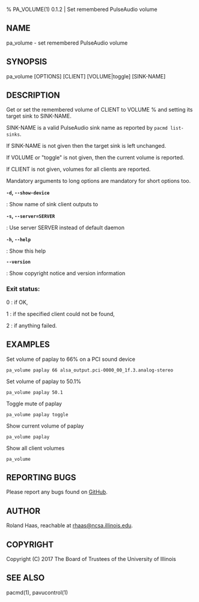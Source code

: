 % PA_VOLUME(1) 0.1.2 | Set remembered PulseAudio volume

## NAME
pa_volume - set remembered PulseAudio volume

## SYNOPSIS
pa_volume [OPTIONS] [CLIENT] [VOLUME|toggle] [SINK-NAME]

## DESCRIPTION
Get or set the remembered volume of CLIENT to VOLUME % and setting its target
sink to SINK-NAME.

SINK-NAME is a valid PulseAudio sink name as reported by `pacmd list-sinks`.

If SINK-NAME is not given then the target sink is left unchanged.

If VOLUME or "toggle" is not given, then the current volume is reported.

If CLIENT is not given, volumes for all clients are reported.

Mandatory arguments to long options are mandatory for short options too.

**`-d`, `--show-device`**

: Show name of sink client outputs to

**`-s`, `--server=SERVER`**

: Use server SERVER instead of default daemon

**`-h`, `--help`**

: Show this help

**`--version`**

: Show copyright notice and version information

### Exit status:
0
: if OK,

1
: if the specified client could not be found,

2
: if anything failed.

## EXAMPLES
Set volume of paplay to 66% on a PCI sound device

    pa_volume paplay 66 alsa_output.pci-0000_00_1f.3.analog-stereo

Set volume of paplay to 50.1%

    pa_volume paplay 50.1

Toggle mute of paplay

    pa_volume paplay toggle

Show current volume of paplay

    pa_volume paplay

Show all client volumes
    
    pa_volume

## REPORTING BUGS
Please report any bugs found on
[GitHub](https://github.com/rhaas80/pa_volume).

## AUTHOR
Roland Haas, reachable at rhaas@ncsa.illinois.edu.

## COPYRIGHT
Copyright (C) 2017 The Board of Trustees of the University of Illinois

## SEE ALSO

pacmd(1), pavucontrol(1)
